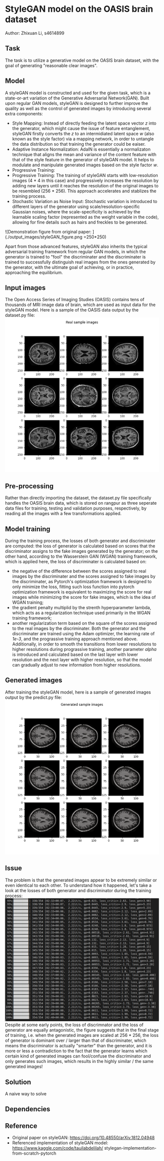 # StyleGAN model on the OASIS brain dataset

Author: Zhixuan Li, s4614899

## Task
The task is to utilize a generative model on the OASIS brain dataset, with the goal of generating "reasonable clear images".

## Model
A styleGAN model is constructed and used for the given task, which is a state-or-art variation of the Generative Adversarial Network(GAN). Built upon regular GAN models, styleGAN is designed to further improve the quality as well as the control of generated images by introducing several extra components:
- Style Mapping:
  Instead of directly feeding the latent space vector *z* into the generator, which might cause the issue of feature entanglement, styleGAN firstly converts the *z* to an intermidiated latent space *w* (also known as the style factor) via a mapping network, in order to untangle the data distribution so that training the generator could be eaiser.
- Adaptive Instance Normalization:
  AdaIN is essentially a normalizaton technique that aligns the mean and variance of the content feature with that of the style feature in the generator of styleGAN model. It helps to modulate and manipulate generated images based on the style factor *w*.
- Progressive Training:
- Progressive Training:
  The training of styleGAN starts with low-resolution images (4 \* 4 in this case) and progressively increases the resolution by adding new layers until it reaches the resolution of the original images to be resembled (256 \* 256).
  This approach accelerates and stablizes the training process. 
- Stochastic Variation as Noise Input:
  Stochastic variation is introduced to different layers of the generator using scale/resolution-specific Gaussian noises, where the scale-specificity is achieved by the learnable scaling factor (represented as the weight variable in the code), allowing for fine details such as hairs and freckles to be generated.

![Demonstration figure from original paper: ](./output_images/styleGAN_figure.png =250*250)

Apart from those advanced features, styleGAN also inherits the typical adversarial training framework from regular GAN models, in which the generator is trained to "fool" the discriminater and the discriminater is trained to successfully distinguish real images from the ones generated by the generator, with the ultimate goal of achieving, or in practice, approaching the equilibrium.

## Input images
The Open Access Series of Imaging Studies (OASIS) contains tens of thousands of MRI image data of brain, which are used as input data for the styleGAN model. Here is a sample of the OASIS data output by the dataset.py file:
![Sample images from OASIS dataset: ](./output_images/real_grid.png)

## Pre-processing
Rather than directly importing the dataset, the dataset.py file specifically handles the OASIS brain data, which is stored on rangpur as three seperate data files for training, testing and validation purposes, respectively, by reading all the images with a few transformations applied.

## Model training
During the training process, the losses of both generator and discriminater are computed: the loss of generator is calculated based on scores that the discriminator assigns to the fake images generated by the generator; on the other hand, according to the Wasserstein GAN (WGAN) training framework, which is applied here, the loss of discriminater is calculated based on:
  - the negative of the difference between the scores assigned to real images by the discriminater and the scores assigned to fake images by the discriminater, as Pytorch's optimization framework is designed to only minimize the loss, fitting such loss function into pytorch optimization framework is equivalent to maximizing the score for real images while minimizing the score for fake images, which is the idea of WGAN training;
  - the gradient penalty multiplid by the strenth hyperparameter lambda, which acts as a regularization technique used primarily in the WGAN training framework;
  - another regularization term based on the square of the scores assigned to the real images by the discriminater.
Both the generator and the discriminater are trained using the Adam optimizer, the learning rate of *1e-3*, and the prograssive training approach mentioned above. Additionally, in order to smooth the transitions from lower resolutions to higher resolutions during prograssive training, another parameter *alpha* is introduced and calculated based on the last layer with lower resolution and the next layer with higher resolution, so that the model can gradually adjust to new information from higher resolutions. 

## Generated images
After training the styleGAN model, here is a sample of generated images output by the predict.py file:
![Generated images by style generator: ](./output_images/generated_grid.png)

## Issue
The problem is that the generated images appear to be extremely similar or even identical to each other. To understand how it happened, let's take a look at the losses of both generator and discriminator during the training process:
![Final training losses: ](./output_images/final_training_losses.png)
Despite at some early points, the loss of discrimnator and the loss of generator are equally antagonistic, the figure suggests that in the final stage of training, i.e. when the generated images are scaled at 256 \* 256, the loss of generator is dominant over / larger than that of discriminater, which means the discriminator is actually "smarter" than the generator, and it is more or less a contradiction to the fact that the generator learns which certain kind of generated images can fool/confuse the discriminator and only generates such images, which results in the highly similar / the same generated images!

<!-- which explains why the generated images are highly similar: the generator is trained to be overly smart and powerful so that it learns which certain kind of generated images can fool/confuse the discriminator and only generates such images. -->

## Solution
A naive way to solve 

## Dependencies

## Reference
- Original paper on styleGAN: https://doi.org/10.48550/arXiv.1812.04948
- Referenced implementation of styleGAN model: https://www.kaggle.com/code/tauilabdelilah/   stylegan-implementation-from-scratch-pytorch
